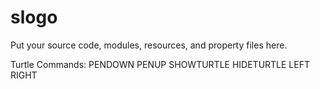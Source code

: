 # slogo

Put your source code, modules, resources, and property files here.


Turtle Commands:
    PENDOWN
    PENUP
    SHOWTURTLE
    HIDETURTLE
    LEFT
    RIGHT
